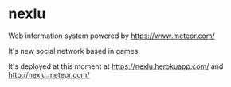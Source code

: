 # nexlu

Web information system powered by https://www.meteor.com/

It's new social network based in games.

It's deployed at this moment at https://nexlu.herokuapp.com/ and http://nexlu.meteor.com/
